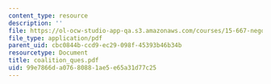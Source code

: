 ```yaml
---
content_type: resource
description: ''
file: https://ol-ocw-studio-app-qa.s3.amazonaws.com/courses/15-667-negotiation-and-conflict-management-spring-2001/99e7866da07680881ae5e65a31d77c25_coalition_ques.pdf
file_type: application/pdf
parent_uid: cbc0844b-ccd9-ec29-098f-45393b46b34b
resourcetype: Document
title: coalition_ques.pdf
uid: 99e7866d-a076-8088-1ae5-e65a31d77c25
---
```


